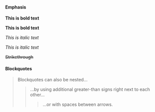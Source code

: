 #### Emphasis

**This is bold text**

**This is bold text**

_This is italic text_

_This is italic text_

~~Strikethrough~~

#### Blockquotes

> Blockquotes can also be nested...
>
> > ...by using additional greater-than signs right next to each other...
> >
> > > ...or with spaces between arrows.
